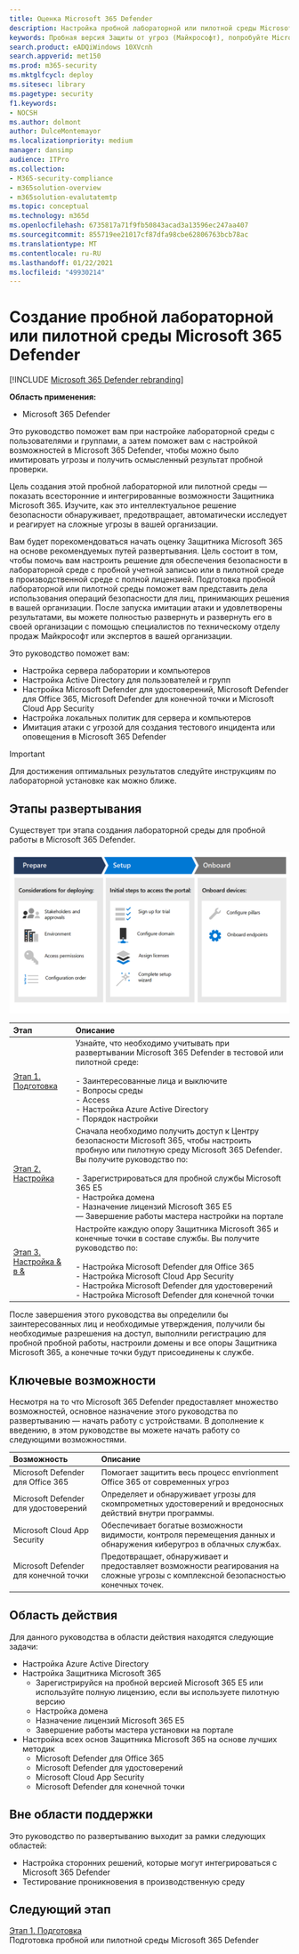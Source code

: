 ```yaml
---
title: Оценка Microsoft 365 Defender
description: Настройка пробной лабораторной или пилотной среды Microsoft 365 Defender для использования решения по обеспечению безопасности, предназначенного для защиты устройств, удостоверений, данных и приложений в организации.
keywords: Пробная версия Защиты от угроз (Майкрософт), попробуйте Microsoft Threat Protection, оцените Защиту от угроз (Майкрософт), лабораторию оценки Защиты от угроз (Майкрософт), пилотный проект Защиты от угроз (Майкрософт), кибербезопасность, advanced persistent threat, корпоративная безопасность, устройства, устройство, удостоверение, пользователи, данные, приложения, инциденты, автоматизированное исследование и устранение, расширенный поиск
search.product: eADQiWindows 10XVcnh
search.appverid: met150
ms.prod: m365-security
ms.mktglfcycl: deploy
ms.sitesec: library
ms.pagetype: security
f1.keywords:
- NOCSH
ms.author: dolmont
author: DulceMontemayor
ms.localizationpriority: medium
manager: dansimp
audience: ITPro
ms.collection:
- M365-security-compliance
- m365solution-overview
- m365solution-evalutatemtp
ms.topic: conceptual
ms.technology: m365d
ms.openlocfilehash: 6735817a71f9fb50843acad3a13596ec247aa407
ms.sourcegitcommit: 855719ee21017cf87dfa98cbe62806763bcb78ac
ms.translationtype: MT
ms.contentlocale: ru-RU
ms.lasthandoff: 01/22/2021
ms.locfileid: "49930214"
---
```

# <a name="create-a-microsoft-365-defender-trial-lab-or-pilot-environment"></a>Создание пробной лабораторной или пилотной среды Microsoft 365 Defender 

[!INCLUDE [Microsoft 365 Defender rebranding](../includes/microsoft-defender.md)]


**Область применения:**
- Microsoft 365 Defender


Это руководство поможет вам при настройке лабораторной среды с пользователями и группами, а затем поможет вам с настройкой возможностей в Microsoft 365 Defender, чтобы можно было имитировать угрозы и получить осмысленный результат пробной проверки. 

Цель создания этой пробной лабораторной или пилотной среды — показать всесторонние и интегрированные возможности Защитника Microsoft 365. Изучите, как это интеллектуальное решение безопасности обнаруживает, предотвращает, автоматически исследует и реагирует на сложные угрозы в вашей организации. 


Вам будет порекомендоваться начать оценку Защитника Microsoft 365 на основе рекомендуемых путей развертывания. Цель состоит в том, чтобы помочь вам настроить решение для обеспечения безопасности в лабораторной среде с пробной учетной записью или в пилотной среде в производственной среде с полной лицензией. Подготовка пробной лабораторной или пилотной среды поможет вам представить дела использования операций безопасности для лиц, принимающих решения в вашей организации. После запуска имитации атаки и удовлетворены результатами, вы можете полностью развернуть и развернуть его в своей организации с помощью специалистов по техническому отделу продаж Майкрософт или экспертов в вашей организации. 

Это руководство поможет вам:
- Настройка сервера лаборатории и компьютеров
- Настройка Active Directory для пользователей и групп
- Настройка Microsoft Defender для удостоверений, Microsoft Defender для Office 365, Microsoft Defender для конечной точки и Microsoft Cloud App Security
- Настройка локальных политик для сервера и компьютеров
- Имитация атаки с угрозой для создания тестового инцидента или оповещения в Microsoft 365 Defender

>[!IMPORTANT]
>Для достижения оптимальных результатов следуйте инструкциям по лабораторной установке как можно ближе.


## <a name="deployment-phases"></a>Этапы развертывания

Существует три этапа создания лабораторной среды для пробной работы в Microsoft 365 Defender.

![Этапы развертывания: подготовка, настройка, ветвь](../../media/evaluation-guide-phases.png)

|Этап | Описание | 
|:-------|:-----|
|[Этап 1. Подготовка](prepare-mtpeval.md)| Узнайте, что необходимо учитывать при развертывании Microsoft 365 Defender в тестовой или пилотной среде: <br><br>- Заинтересованные лица и выключите <br> - Вопросы среды <br>- Access <br>- Настройка Azure Active Directory <br> - Порядок настройки
|[Этап 2. Настройка](setup-mtpeval.md)|  Сначала необходимо получить доступ к Центру безопасности Microsoft 365, чтобы настроить пробную или пилотную среду Microsoft 365 Defender. Вы получите руководство по:<br><br>- Зарегистрироваться для пробной службы Microsoft 365 E5 <br>  - Настройка домена<br>- Назначение лицензий Microsoft 365 E5<br>— Завершение работы мастера настройки на портале|
|[Этап 3. Настройка & в &](config-mtpeval.md) | Настройте каждую опору Защитника Microsoft 365 и конечные точки в составе службы. Вы получите руководство по:<br><br>- Настройка Microsoft Defender для Office 365<br>- Настройка Microsoft Cloud App Security<br>- Настройка Microsoft Defender для удостоверений<br>- Настройка Microsoft Defender для конечной точки


После завершения этого руководства вы определили бы заинтересованных лиц и необходимые утверждения, получили бы необходимые разрешения на доступ, выполнили регистрацию для пробной пробной работы, настроили домены и все опоры Защитника Microsoft 365, а конечные точки будут присоединены к службе.

## <a name="key-capabilities"></a>Ключевые возможности

Несмотря на то что Microsoft 365 Defender предоставляет множество возможностей, основное назначение этого руководства по развертыванию — начать работу с устройствами. В дополнение к введению, в этом руководстве вы можете начать работу со следующими возможностями.


Возможность | Описание 
:---|:---
Microsoft Defender для Office 365 | Помогает защитить весь процесс envrionment Office 365 от современных угроз
Microsoft Defender для удостоверений | Определяет и обнаруживает угрозы для скомпрометных удостоверений и вредоносных действий внутри программы.
Microsoft Cloud App Security | Обеспечивает богатые возможности видимости, контроля перемещения данных и обнаружения киберугроз в облачных службах.
Microsoft Defender для конечной точки | Предотвращает, обнаруживает и предоставляет возможности реагирования на сложные угрозы с комплексной безопасностью конечных точек.


## <a name="in-scope"></a>Область действия

Для данного руководства в области действия находятся следующие задачи:
-   Настройка Azure Active Directory
-   Настройка Защитника Microsoft 365
    -   Зарегистрируйся на пробной версией Microsoft 365 E5 или используйте полную лицензию, если вы используете пилотную версию
    -   Настройка домена
    -   Назначение лицензий Microsoft 365 E5
    -   Завершение работы мастера установки на портале
-   Настройка всех основ Защитника Microsoft 365 на основе лучших методик
    -   Microsoft Defender для Office 365
    -   Microsoft Defender для удостоверений
    -   Microsoft Cloud App Security
    -   Microsoft Defender для конечной точки

## <a name="out-of-scope"></a>Вне области поддержки

Это руководство по развертыванию выходит за рамки следующих областей:

-   Настройка сторонних решений, которые могут интегрироваться с Microsoft 365 Defender
-   Тестирование проникновения в производственную среду

## <a name="next-step"></a>Следующий этап
[Этап 1. Подготовка](prepare-mtpeval.md) 
<br> Подготовка пробной или пилотной среды Microsoft 365 Defender
